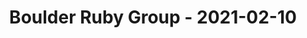 ---
layout: post
title: Boulder Ruby Group - 2021-02-10
datetime: '2021-02-10T20:00:00-05:00'
name: Boulder Ruby Group
external_url: https://www.meetup.com/boulder_ruby_group/events/275737708/
online_event: true
year_month: 2021-02
---